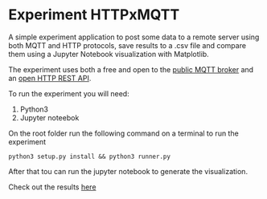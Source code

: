 # Experiment HTTPxMQTT

A simple experiment application to post some data to a remote server using both MQTT and HTTP protocols, save results to a .csv file and compare them using a Jupyter Notebook visualization with Matplotlib. 

The experiment uses both a free and open to the [public MQTT broker](http://test.mosquitto.org) and an [open HTTP REST API](http://jsonplaceholder.typicode.com).

To run the experiment you will need:
1. Python3
2. Jupyter noteebok

On the root folder run the following command on a terminal to run the experiment

`python3 setup.py install && python3 runner.py`

After that tou can run the jupyter notebook to generate the visualization.

Check out the results [here](https://github.com/lucasdiniz/mqtt-api/blob/master/ExperimentMqttHttp.ipynb)
